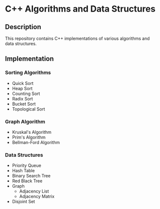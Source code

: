 # C++ Algorithms and Data Structures

## Description
This repository contains C++ implementations of various algorithms and data structures.

## Implementation

### Sorting Algorithms
* Quick Sort
* Heap Sort
* Counting Sort
* Radix Sort
* Bucket Sort
* Topological Sort
### Graph Algorithm
* Kruskal's Algorithm
* Prim's Algorithm
* Bellman-Ford Algorithm
### Data Structures
* Priority Queue
* Hash Table
* Binary Search Tree
* Red Black Tree
* Graph
  * Adjacency List
  * Adjacency Matrix
* Disjoint Set